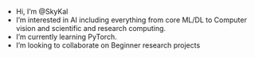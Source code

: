 - Hi, I’m @SkyKal
- I’m interested in AI including everything from core ML/DL to Computer vision and scientific and research computing.
- I’m currently learning PyTorch. 
- I’m looking to collaborate on Beginner research projects

<!---
SkyKal/SkyKal is a ✨ special ✨ repository because its `README.md` (this file) appears on your GitHub profile.
You can click the Preview link to take a look at your changes.
--->
